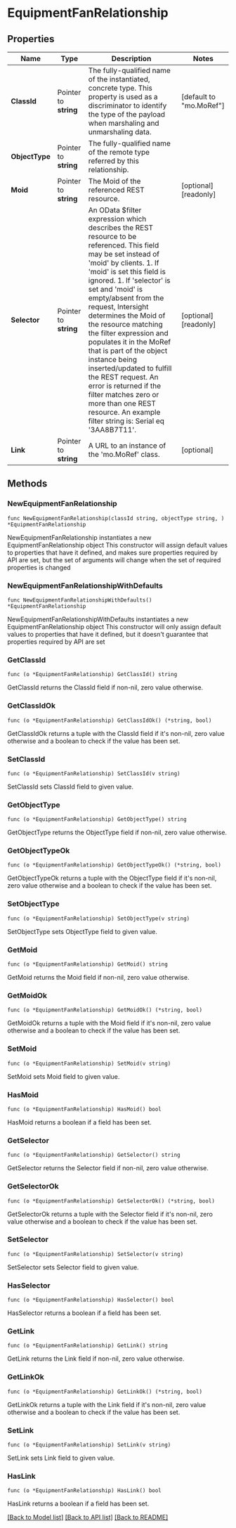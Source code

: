 # EquipmentFanRelationship

## Properties

Name | Type | Description | Notes
------------ | ------------- | ------------- | -------------
**ClassId** | Pointer to **string** | The fully-qualified name of the instantiated, concrete type. This property is used as a discriminator to identify the type of the payload when marshaling and unmarshaling data. | [default to "mo.MoRef"]
**ObjectType** | Pointer to **string** | The fully-qualified name of the remote type referred by this relationship. | 
**Moid** | Pointer to **string** | The Moid of the referenced REST resource. | [optional] [readonly] 
**Selector** | Pointer to **string** | An OData $filter expression which describes the REST resource to be referenced. This field may be set instead of &#39;moid&#39; by clients. 1. If &#39;moid&#39; is set this field is ignored. 1. If &#39;selector&#39; is set and &#39;moid&#39; is empty/absent from the request, Intersight determines the Moid of the resource matching the filter expression and populates it in the MoRef that is part of the object instance being inserted/updated to fulfill the REST request. An error is returned if the filter matches zero or more than one REST resource. An example filter string is: Serial eq &#39;3AA8B7T11&#39;. | [optional] [readonly] 
**Link** | Pointer to **string** | A URL to an instance of the &#39;mo.MoRef&#39; class. | [optional] 

## Methods

### NewEquipmentFanRelationship

`func NewEquipmentFanRelationship(classId string, objectType string, ) *EquipmentFanRelationship`

NewEquipmentFanRelationship instantiates a new EquipmentFanRelationship object
This constructor will assign default values to properties that have it defined,
and makes sure properties required by API are set, but the set of arguments
will change when the set of required properties is changed

### NewEquipmentFanRelationshipWithDefaults

`func NewEquipmentFanRelationshipWithDefaults() *EquipmentFanRelationship`

NewEquipmentFanRelationshipWithDefaults instantiates a new EquipmentFanRelationship object
This constructor will only assign default values to properties that have it defined,
but it doesn't guarantee that properties required by API are set

### GetClassId

`func (o *EquipmentFanRelationship) GetClassId() string`

GetClassId returns the ClassId field if non-nil, zero value otherwise.

### GetClassIdOk

`func (o *EquipmentFanRelationship) GetClassIdOk() (*string, bool)`

GetClassIdOk returns a tuple with the ClassId field if it's non-nil, zero value otherwise
and a boolean to check if the value has been set.

### SetClassId

`func (o *EquipmentFanRelationship) SetClassId(v string)`

SetClassId sets ClassId field to given value.


### GetObjectType

`func (o *EquipmentFanRelationship) GetObjectType() string`

GetObjectType returns the ObjectType field if non-nil, zero value otherwise.

### GetObjectTypeOk

`func (o *EquipmentFanRelationship) GetObjectTypeOk() (*string, bool)`

GetObjectTypeOk returns a tuple with the ObjectType field if it's non-nil, zero value otherwise
and a boolean to check if the value has been set.

### SetObjectType

`func (o *EquipmentFanRelationship) SetObjectType(v string)`

SetObjectType sets ObjectType field to given value.


### GetMoid

`func (o *EquipmentFanRelationship) GetMoid() string`

GetMoid returns the Moid field if non-nil, zero value otherwise.

### GetMoidOk

`func (o *EquipmentFanRelationship) GetMoidOk() (*string, bool)`

GetMoidOk returns a tuple with the Moid field if it's non-nil, zero value otherwise
and a boolean to check if the value has been set.

### SetMoid

`func (o *EquipmentFanRelationship) SetMoid(v string)`

SetMoid sets Moid field to given value.

### HasMoid

`func (o *EquipmentFanRelationship) HasMoid() bool`

HasMoid returns a boolean if a field has been set.

### GetSelector

`func (o *EquipmentFanRelationship) GetSelector() string`

GetSelector returns the Selector field if non-nil, zero value otherwise.

### GetSelectorOk

`func (o *EquipmentFanRelationship) GetSelectorOk() (*string, bool)`

GetSelectorOk returns a tuple with the Selector field if it's non-nil, zero value otherwise
and a boolean to check if the value has been set.

### SetSelector

`func (o *EquipmentFanRelationship) SetSelector(v string)`

SetSelector sets Selector field to given value.

### HasSelector

`func (o *EquipmentFanRelationship) HasSelector() bool`

HasSelector returns a boolean if a field has been set.

### GetLink

`func (o *EquipmentFanRelationship) GetLink() string`

GetLink returns the Link field if non-nil, zero value otherwise.

### GetLinkOk

`func (o *EquipmentFanRelationship) GetLinkOk() (*string, bool)`

GetLinkOk returns a tuple with the Link field if it's non-nil, zero value otherwise
and a boolean to check if the value has been set.

### SetLink

`func (o *EquipmentFanRelationship) SetLink(v string)`

SetLink sets Link field to given value.

### HasLink

`func (o *EquipmentFanRelationship) HasLink() bool`

HasLink returns a boolean if a field has been set.


[[Back to Model list]](../README.md#documentation-for-models) [[Back to API list]](../README.md#documentation-for-api-endpoints) [[Back to README]](../README.md)


